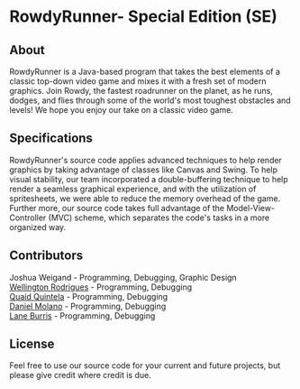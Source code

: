 # RowdyRunner- Special Edition (SE)

## About
RowdyRunner is a Java-based program that takes the best elements of a classic top-down video game and mixes it with a fresh set of modern graphics. Join Rowdy, the fastest roadrunner on the planet, as he runs, dodges, and flies through some of the world's most toughest obstacles and levels! We hope you enjoy our take on a classic video game.

## Specifications
  RowdyRunner's source code applies advanced techniques to help render graphics by taking advantage of classes like Canvas and Swing. To help visual stability, our team incorporated a double-buffering technique to help render a seamless graphical experience, and with the utilization of spritesheets, we were able to reduce the memory overhead of the game. Further more, our source code takes full advantage of the Model-View-Controller (MVC) scheme, which separates the code's tasks in a more organized way.

## Contributors 
Joshua Weigand - Programming, Debugging, Graphic Design<br/>
[Wellington Rodrigues](https://github.com/wellingtonbrusa) - Programming, Debugging<br/>
[Quaid Quintela](https://github.com/whispican) - Programming, Debugging<br/>
[Daniel Molano](https://github.com/danielwero) - Programming, Debugging<br/>
[Lane Burris](https://github.com/tlburris3) - Programming, Debugging<br/>

## License
Feel free to use our source code for your current and future projects, but please give credit where credit is due.
